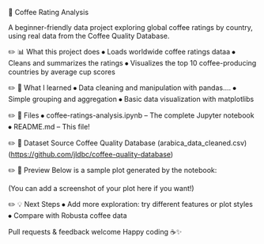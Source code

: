 

📌 Coffee Rating Analysis 

A beginner-friendly data project exploring global coffee ratings by country, using real data from the Coffee Quality Database.

✏️ 📊 What this project does
⦁ Loads worldwide coffee ratings dataa
⦁ Cleans and summarizes the ratings
⦁ Visualizes the top 10 coffee-producing countries by average cup scores

✏️ 🚀 What I learned
⦁ Data cleaning and manipulation with pandas....
⦁ Simple grouping and aggregation
⦁ Basic data visualization with matplotlibs

✏️ 📂 Files
⦁ coffee-ratings-analysis.ipynb – The complete Jupyter notebook
⦁ README.md – This file!

✏️ 🔗 Dataset Source
Coffee Quality Database (arabica_data_cleaned.csv) (https://github.com/jldbc/coffee-quality-database)

✏️ 👀 Preview
Below is a sample plot generated by the notebook:

(You can add a screenshot of your plot here if you want!)

✏️ 💡 Next Steps
⦁ Add more exploration: try different features or plot styles
⦁ Compare with Robusta coffee data

Pull requests & feedback welcome
Happy coding ☕️✨

